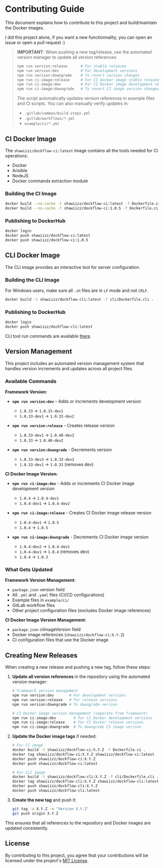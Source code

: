 # Contributing Guide

This document explains how to contribute to this project and build/maintain the Docker images.

I did this project alone, if you want a new functionnality, you can open an issue or open a pull request :)     

> **IMPORTANT**: When pushing a new tag/release, use the automated version manager to update all version references:
> ```bash
> npm run version:release      # For stable releases
> npm run version:dev          # For development versions
> npm run version:downgrade    # To revert version changes
> npm run ci-image:release     # For CI Docker image stable releases
> npm run ci-image:dev         # For CI Docker image development versions
> npm run ci-image:downgrade   # To revert CI image version changes
> ```
> The script automatically updates version references in example files and CI scripts. You can also manually verify updates in:
> - `.gitlab/common/build-steps.yml`
> - `.gitlab/workflows/*.yml`
> - `example/ci/*.yml`

## CI Docker Image

The `shawiizz/dockflow-ci:latest` image contains all the tools needed for CI operations:
- Docker
- Ansible
- NodeJS
- Docker commands extraction module

### Building the CI Image

```bash
docker build --no-cache -t shawiizz/dockflow-ci:latest -f Dockerfile.ci .
docker build --no-cache -t shawiizz/dockflow-ci:1.0.5 -f Dockerfile.ci .
```

### Publishing to DockerHub

```bash
docker login
docker push shawiizz/dockflow-ci:latest
docker push shawiizz/dockflow-ci:1.0.5
```

## CLI Docker Image

The CLI image provides an interactive tool for server configuration.

### Building the CLI Image

For Windows users, make sure all `.sh` files are in `LF` mode and not `CRLF`.       

```bash
docker build -t shawiizz/dockflow-cli:latest -f cli/Dockerfile.cli .
```

### Publishing to DockerHub

```bash
docker login
docker push shawiizz/dockflow-cli:latest
```

CLI tool run commands are available [there](./README.md).

## Version Management

This project includes an automated version management system that handles version increments and updates across all project files.

### Available Commands

**Framework Version:**
- **`npm run version:dev`** - Adds or increments development version
  - `1.0.33` → `1.0.33-dev1`
  - `1.0.33-dev1` → `1.0.33-dev2`

- **`npm run version:release`** - Creates release version
  - `1.0.33-dev1` → `1.0.40-dev2`
  - `1.0.33` → `1.0.40-dev2`

- **`npm run version:downgrade`** - Decrements version
  - `1.0.33-dev3` → `1.0.33-dev2`
  - `1.0.33-dev1` → `1.0.33` (removes dev)

**CI Docker Image Version:**
- **`npm run ci-image:dev`** - Adds or increments CI Docker image development version
  - `1.0.4` → `1.0.4-dev1`
  - `1.0.4-dev1` → `1.0.4-dev2`

- **`npm run ci-image:release`** - Creates CI Docker image release version
  - `1.0.4-dev1` → `1.0.5`
  - `1.0.4` → `1.0.5`

- **`npm run ci-image:downgrade`** - Decrements CI Docker image version
  - `1.0.4-dev2` → `1.0.4-dev1`
  - `1.0.4-dev1` → `1.0.4` (removes dev)
  - `1.0.4` → `1.0.3`

### What Gets Updated

**Framework Version Management:**
- `package.json` version field
- All `.yml` and `.yaml` files (CI/CD configurations)
- Example files in `example/ci/`
- GitLab workflow files
- Other project configuration files (excludes Docker image references)

**CI Docker Image Version Management:**
- `package.json` ciImageVersion field
- Docker image references (`shawiizz/dockflow-ci:X.Y.Z`)
- CI configuration files that use the Docker image

## Creating New Releases

When creating a new release and pushing a new tag, follow these steps:

1. **Update all version references** in the repository using the automated version manager:
   ```bash
   # Framework version management
   npm run version:dev       # For development versions
   npm run version:release   # For release versions
   npm run version:downgrade # To downgrade version
   
   # CI Docker image version management (separate from framework)
   npm run ci-image:dev        # For CI Docker development versions
   npm run ci-image:release    # For CI Docker release versions
   npm run ci-image:downgrade  # To downgrade CI image version
   ```
    
2. **Update the Docker image tags** if needed:
   ```bash
   # For CI image
   docker build -t shawiizz/dockflow-ci:X.Y.Z -f Dockerfile.ci .
   docker tag shawiizz/dockflow-ci:X.Y.Z shawiizz/dockflow-ci:latest
   docker push shawiizz/dockflow-ci:X.Y.Z
   docker push shawiizz/dockflow-ci:latest
   
   # For CLI image
   docker build -t shawiizz/dockflow-cli:X.Y.Z -f cli/Dockerfile.cli .
   docker tag shawiizz/dockflow-cli:X.Y.Z shawiizz/dockflow-cli:latest
   docker push shawiizz/dockflow-cli:X.Y.Z
   docker push shawiizz/dockflow-cli:latest
   ```

3. **Create the new tag** and push it:
   ```bash
   git tag -a X.Y.Z -m "Version X.Y.Z"
   git push origin X.Y.Z
   ```

This ensures that all references to the repository and Docker images are updated consistently.

## License

By contributing to this project, you agree that your contributions will be licensed under the project's [MIT License](./LICENSE).